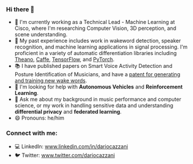### Hi there 👋

- 🔭  I'm currently working as a Technical Lead - Machine Learning at Cisco, where I'm researching Computer Vision, 3D perception, and scene understanding.
- 💼  My past experience includes work in wakeword detection, speaker recognition, and machine learning applications in signal processing. I'm proficient in a variety of automatic differentiation libraries including [Theano](http://deeplearning.net/software/theano/), [Caffe](http://caffe.berkeleyvision.org/), [TensorFlow](https://www.tensorflow.org/), and [PyTorch](https://pytorch.org/).
- 📚  I have published papers on Smart Voice Activity Detection and Posture Identification of Musicians, and have a [patent for generating and training new wake words](https://patents.google.com/patent/US9282285).
- 🤔  I'm looking for help with **Autonomous Vehicles** and **Reinforcement Learning**.
- 💬  Ask me about my background in music performance and computer science, or my work in handling sensitive data and understanding **differential privacy** and **federated learning**.
- 😄  Pronouns: he/him

### Connect with me:
- 💻  LinkedIn: www.linkedin.com/in/dariocazzani
- 🐦  Twitter: www.twitter.com/dariocazzani

<!--
### Languages and Tools:
[<img align="left" alt="Visual Studio Code" width="26px" src="https://raw.githubusercontent.com/github/explore/80688e429a7d4ef2fca1e82350fe8e3517d3494d/topics/visual-studio-code/visual-studio-code.png" />]()

<br />
<br />


### 📕 Latest Blog Posts
- [Microinteractions: Password Validation Animation](https://dev.to/codestackr/microinteractions-password-validation-animation-5629)
- [Notion + YouTube - A Powerful Combination for Productivity](https://dev.to/codestackr/notion-youtube-a-powerful-combination-for-productivity-1def)
- [Regular Expressions (RegEx) Crash Course](https://dev.to/codestackr/regular-expressions-regex-crash-course-248n)
- [Emmet Part 2 - Advanced](https://dev.to/codestackr/emmet-part-2-advanced-4c65)
- [Deno 1.0 Released! (Easy) REST API Example](https://dev.to/codestackr/deno-1-0-released-easy-rest-api-example-2fbl)

-->
